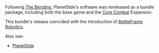 Following [The Bending](../etc/The_Bending.md), PlanetSide's software was
rereleased as a bundle package, including both the base game and the
[Core Combat](Core_Combat.md) Expansion.

This bundle's release coincided with the introduction of
[BattleFrame Robotics](../vehicles/BattleFrame_Robotics.md).

Also see:

- [PlanetSide](../etc/PlanetSide.md)

<!--[Category:Game Items](../Category:Game_Items.md)-->
